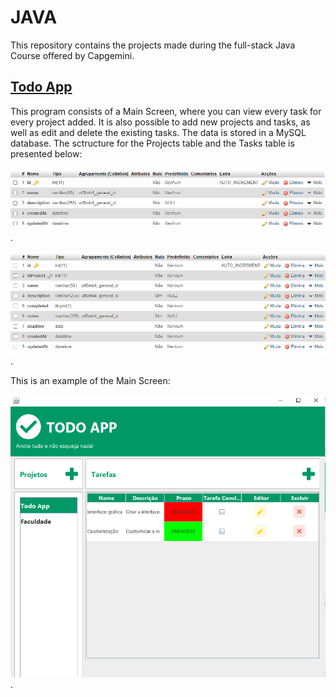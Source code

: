 # JAVA

This repository contains the projects made during the full-stack Java Course offered by Capgemini.

## [Todo App](https://github.com/paola-yumi-m/JAVA/blob/main/todoApp/app/src/main/java/todoApp/App.java)

This program consists of a Main Screen, where you can view every task for every project added.
It is also possible to add new projects and tasks, as well as edit and delete the existing tasks.
The data is stored in a MySQL database. The sctructure for the Projects table and the Tasks table is presented below:

![projects structure](Projects.png "projects structure").

![tasks structure](Tasks.png "tasks structure").

This is an example of the Main Screen:

![main screen](MainScreenExample.png "main screen").


